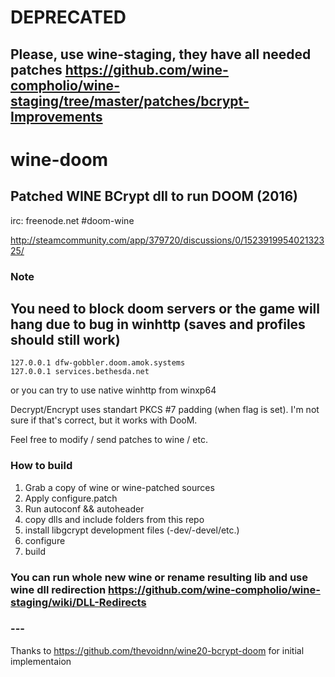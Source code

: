 # DEPRECATED
## Please, use wine-staging, they have all needed patches https://github.com/wine-compholio/wine-staging/tree/master/patches/bcrypt-Improvements


# wine-doom
## Patched WINE BCrypt dll to run DOOM (2016)

irc: freenode.net #doom-wine

http://steamcommunity.com/app/379720/discussions/0/152391995402132325/


### Note

## You need to block doom servers or the game will hang due to bug in winhttp (saves and profiles should still work)
```
127.0.0.1 dfw-gobbler.doom.amok.systems
127.0.0.1 services.bethesda.net
```
or you can try to use native winhttp from winxp64

Decrypt/Encrypt uses standart PKCS #7 padding (when flag is set).
I'm not sure if that's correct, but it works with DooM.

Feel free to modify / send patches to wine / etc.

### How to build


1. Grab a copy of wine or wine-patched sources
2. Apply configure.patch
3. Run autoconf && autoheader
4. copy dlls and include folders from this repo
5. install libgcrypt development files (-dev/-devel/etc.)
6. configure
7. build

### You can run whole new wine or rename resulting lib and use wine dll redirection https://github.com/wine-compholio/wine-staging/wiki/DLL-Redirects


### ---
Thanks to https://github.com/thevoidnn/wine20-bcrypt-doom for initial implementaion







